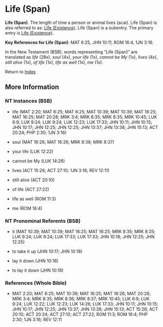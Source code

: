 # Life (Span)
**Life (Span)**. 
The length of time a person or animal lives (acai). 
Life (Span) is also referred to as: 
[Life (Existence)](Life.md). 
Life (Span) is a subentry. The primary entry is 
[Life (Existence)](Life.md). 


**Key References for Life (Span)**: 
MAT 6:25, JHN 10:11, ROM 16:4, 1JN 3:16. 




In the New Testament (BSB), words representing “Life (Span)” are translated as 
*life* (28x), *soul* (4x), *your life* (1x), *cannot be My* (1x), *lives* (4x), *still alive* (1x), *of life* (1x), *life as well* (1x), *me* (1x). 


Return to [Index](00-Index.md)

## More Information

### NT Instances (BSB)

* life (MAT 2:20; MAT 6:25; MAT 6:25; MAT 10:39; MAT 10:39; MAT 16:25; MAT 16:25; MAT 20:28; MRK 3:4; MRK 8:35; MRK 8:35; MRK 10:45; LUK 6:9; LUK 9:24; LUK 9:24; LUK 12:23; LUK 17:33; JHN 10:11; JHN 10:15; JHN 10:17; JHN 12:25; JHN 12:25; JHN 13:37; JHN 13:38; JHN 15:13; ACT 20:24; PHP 2:30; 1JN 3:16)

* soul (MAT 16:26; MAT 16:26; MRK 8:36; MRK 8:37)

* your life (LUK 12:22)

* cannot be My (LUK 14:26)

* lives (ACT 15:26; ACT 27:10; 1JN 3:16; REV 12:11)

* still alive (ACT 20:10)

* of life (ACT 27:22)

* life as well (ROM 11:3)

* me (ROM 16:4)



### NT Pronominal Referents (BSB)

* it (MAT 10:39; MAT 10:39; MAT 16:25; MAT 16:25; MRK 8:35; MRK 8:35; LUK 9:24; LUK 9:24; LUK 17:33; LUK 17:33; JHN 10:18; JHN 12:25; JHN 12:25)

* to take it up (JHN 10:17; JHN 10:18)

* lay it down (JHN 10:18)

* to lay it down (JHN 10:18)



### References (Whole Bible)

* MAT 2:20; MAT 6:25; MAT 10:39; MAT 16:25; MAT 16:26; MAT 20:28; MRK 3:4; MRK 8:35; MRK 8:36; MRK 8:37; MRK 10:45; LUK 6:9; LUK 9:24; LUK 12:22; LUK 12:23; LUK 14:26; LUK 17:33; JHN 10:11; JHN 10:15; JHN 10:17; JHN 12:25; JHN 13:37; JHN 13:38; JHN 15:13; ACT 15:26; ACT 20:10; ACT 20:24; ACT 27:10; ACT 27:22; ROM 11:3; ROM 16:4; PHP 2:30; 1JN 3:16; REV 12:11



